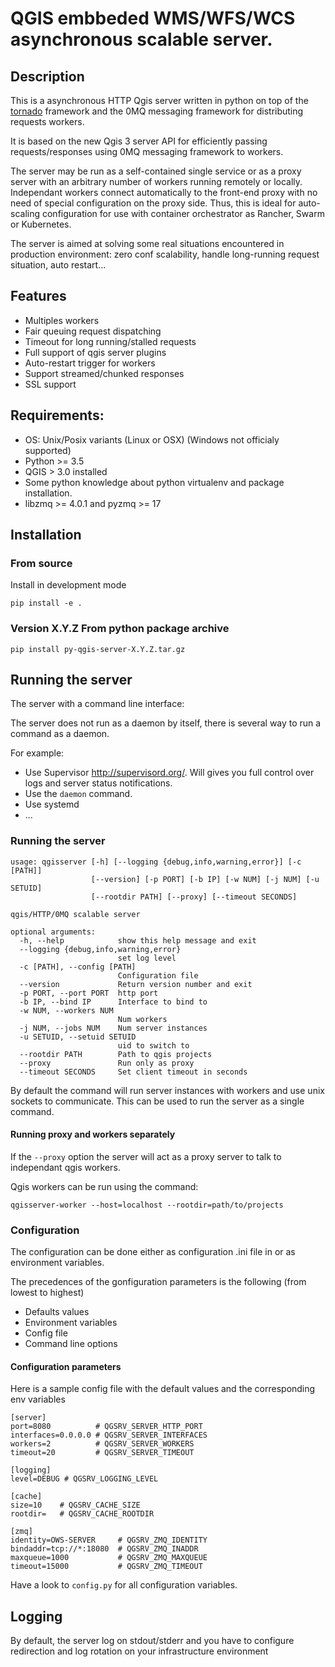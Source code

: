 # QGIS embbeded WMS/WFS/WCS asynchronous scalable server.

## Description

This is a asynchronous HTTP Qgis server written in python on top of the [tornado](http://www.tornadoweb.org/en/stable/) framework and the
0MQ messaging framework for distributing requests workers.

It is based on the new Qgis 3 server API for efficiently passing requests/responses using 0MQ messaging framework to workers.

The server may be run as a self-contained single service or as a proxy server with an arbitrary number of workers running
remotely or locally. Independant workers connect automatically to the front-end proxy with no need of special configuration
on the proxy side. Thus, this is ideal for auto-scaling configuration for use with container orchestrator as Rancher, Swarm or Kubernetes.

The server is aimed at solving some real situations encountered in production environment: zero conf scalability, handle long-running request situation, auto restart...

## Features

- Multiples workers
- Fair queuing request dispatching
- Timeout for long running/stalled requests
- Full support of qgis server plugins
- Auto-restart trigger for workers
- Support streamed/chunked responses 
- SSL support


## Requirements:

- OS: Unix/Posix variants (Linux or OSX) (Windows not officialy supported)
- Python >= 3.5
- QGIS > 3.0 installed
- Some python knowledge about python virtualenv and package installation.
- libzmq >= 4.0.1 and pyzmq >= 17

## Installation

### From source 

Install in development mode
```
pip install -e .
```

### Version X.Y.Z From python package archive

```
pip install py-qgis-server-X.Y.Z.tar.gz
```

## Running the server

The server with a command line interface:

The server does not run as a daemon by itself, there is several way to run a command as a daemon.

For example:

* Use Supervisor http://supervisord.org/. Will gives you full control over logs and server status notifications.
* Use the `daemon` command.
* Use systemd
* ...


### Running the server

```
usage: qgisserver [-h] [--logging {debug,info,warning,error}] [-c [PATH]]
                  [--version] [-p PORT] [-b IP] [-w NUM] [-j NUM] [-u SETUID]
                  [--rootdir PATH] [--proxy] [--timeout SECONDS]

qgis/HTTP/0MQ scalable server

optional arguments:
  -h, --help            show this help message and exit
  --logging {debug,info,warning,error}
                        set log level
  -c [PATH], --config [PATH]
                        Configuration file
  --version             Return version number and exit
  -p PORT, --port PORT  http port
  -b IP, --bind IP      Interface to bind to
  -w NUM, --workers NUM
                        Num workers
  -j NUM, --jobs NUM    Num server instances
  -u SETUID, --setuid SETUID
                        uid to switch to
  --rootdir PATH        Path to qgis projects
  --proxy               Run only as proxy
  --timeout SECONDS     Set client timeout in seconds
```

By default the command will run server instances with workers and use unix sockets to communicate. This can 
be used to run the server as a single command.

#### Running proxy and workers separately

If the `--proxy` option the server will act as a proxy server to talk to independant qgis workers. 

Qgis workers can be run using the command:

```
qgisserver-worker --host=localhost --rootdir=path/to/projects
```

### Configuration

The configuration can be done either as configuration .ini file in or as environment variables.

The precedences of the gonfiguration parameters is the following (from lowest to highest)

- Defaults values
- Environment variables
- Config file
- Command line options

#### Configuration parameters

Here is a sample config file with the default values and the corresponding env variables

```
[server]
port=8080          # QGSRV_SERVER_HTTP_PORT
interfaces=0.0.0.0 # QGSRV_SERVER_INTERFACES
workers=2          # QGSRV_SERVER_WORKERS
timeout=20         # QGSRV_SERVER_TIMEOUT

[logging]
level=DEBUG # QGSRV_LOGGING_LEVEL

[cache]
size=10    # QGSRV_CACHE_SIZE
rootdir=   # QGSRV_CACHE_ROOTDIR

[zmq]
identity=OWS-SERVER     # QGSRV_ZMQ_IDENTITY
bindaddr=tcp://*:18080  # QGSRV_ZMQ_INADDR
maxqueue=1000           # QGSRV_ZMQ_MAXQUEUE
timeout=15000           # QGSRV_ZMQ_TIMEOUT
````

Have a look to `config.py` for all configuration variables.

## Logging

By default, the server log on stdout/stderr and you have to configure redirection and log rotation 
on your infrastructure environment





